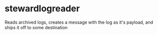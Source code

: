 # stewardlogreader
Reads archived logs, creates a message with the log as it's payload, and ships it off to some destination
